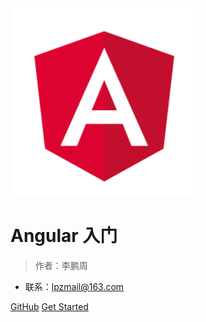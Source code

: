<img src="./docs/media/angular.png" width="300" alt="">

# Angular 入门

> 作者：李鹏周

- 联系：lpzmail@163.com

[GitHub](https://github.com/lipengzhou/nodejs-tutorial)
[Get Started](README)
